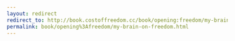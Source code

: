 ```yaml
---
layout: redirect
redirect_to: http://book.costoffreedom.cc/book/opening:freedom/my-brain-on-freedom.html
permalink: book/opening%3Afreedom/my-brain-on-freedom.html
---
```

